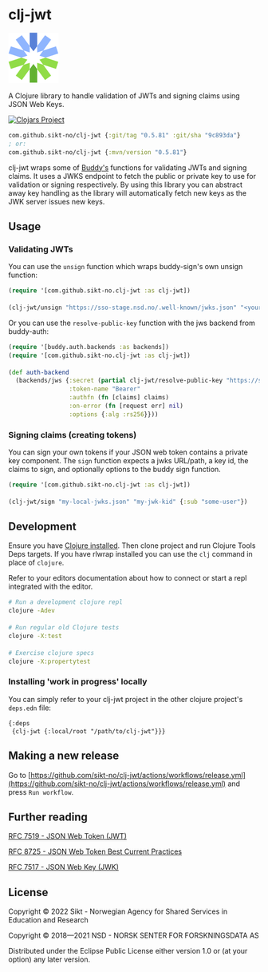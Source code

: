 # clj-jwt

![clj-jwt logo](./clj-jwt.png)

A Clojure library to handle validation of JWTs and signing claims using JSON Web Keys.

[![Clojars Project](https://img.shields.io/clojars/v/com.github.sikt-no/clj-jwt.svg?include_prereleases)](https://clojars.org/com.github.sikt-no/clj-jwt)

```clojure
com.github.sikt-no/clj-jwt {:git/tag "0.5.81" :git/sha "9c893da"}
; or:
com.github.sikt-no/clj-jwt {:mvn/version "0.5.81"}
```

clj-jwt wraps some of [Buddy's](https://funcool.github.io/buddy-sign/latest/) functions for validating JWTs and signing claims.
It uses a JWKS endpoint to fetch the public or private key to use for validation or signing respectively.
By using this library you can abstract away key handling as the library will automatically fetch new keys as the JWK server issues new keys.

## Usage

### Validating JWTs

You can use the `unsign` function which wraps buddy-sign's own unsign function:

```clojure
(require '[com.github.sikt-no.clj-jwt :as clj-jwt])

(clj-jwt/unsign "https://sso-stage.nsd.no/.well-known/jwks.json" "<your-token-here>")
```

Or you can use the `resolve-public-key` function with the  jws backend from
buddy-auth:

```clojure
(require '[buddy.auth.backends :as backends])
(require '[com.github.sikt-no.clj-jwt :as clj-jwt])

(def auth-backend
  (backends/jws {:secret (partial clj-jwt/resolve-public-key "https://sso-stage.nsd.no/.well-known/jwks.json")
                 :token-name "Bearer"
                 :authfn (fn [claims] claims)
                 :on-error (fn [request err] nil)
                 :options {:alg :rs256}}))
```

### Signing claims (creating tokens)

You can sign your own tokens if your JSON web token contains a private key component.
The `sign` function expects a jwks URL/path, a key id, the claims to sign, and optionally options to the buddy sign function.

```clojure
(require '[com.github.sikt-no.clj-jwt :as clj-jwt])

(clj-jwt/sign "my-local-jwks.json" "my-jwk-kid" {:sub "some-user"})
```

## Development

Ensure you have [Clojure installed](https://clojure.org/guides/getting_started).
Then clone project and run Clojure Tools Deps targets.  If you have rlwrap
installed you can use the `clj` command in place of `clojure`.

Refer to your editors documentation about how to connect or start a repl integrated with the editor.

```bash
# Run a development clojure repl
clojure -Adev

# Run regular old Clojure tests
clojure -X:test

# Exercise clojure specs
clojure -X:propertytest
```

### Installing 'work in progress' locally

You can simply refer to your clj-jwt project in
the other clojure project's `deps.edn` file:

```edn
{:deps
 {clj-jwt {:local/root "/path/to/clj-jwt"}}}
```

## Making a new release

Go to [https://github.com/sikt-no/clj-jwt/actions/workflows/release.yml](https://github.com/sikt-no/clj-jwt/actions/workflows/release.yml)
and press `Run workflow`.

## Further reading

[RFC 7519 - JSON Web Token (JWT)](https://datatracker.ietf.org/doc/html/rfc7519)

[RFC 8725 - JSON Web Token Best Current Practices](https://datatracker.ietf.org/doc/html/rfc8725)

[RFC 7517 - JSON Web Key (JWK)](https://datatracker.ietf.org/doc/html/rfc7517)

## License

Copyright © 2022 Sikt - Norwegian Agency for Shared Services in Education and Research

Copyright © 2018—2021 NSD - NORSK SENTER FOR FORSKNINGSDATA AS

Distributed under the Eclipse Public License either version 1.0 or (at
your option) any later version.
